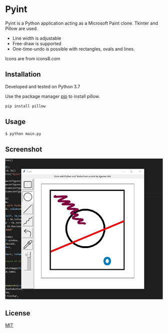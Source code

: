 # Pyint

Pyint is a Python application acting as a Microsoft Paint clone. Tkinter and Pillow are used.

- Line width is adjustable
- Free-draw is supported
- One-time-undo is possible with rectangles, ovals and lines.

Icons are from icons8.com

## Installation

Developed and tested on Python 3.7

Use the package manager [pip](https://pip.pypa.io/en/stable/) to install pillow.

```bash
pip install pillow
```

## Usage

```
$ python main.py
```

## Screenshot
![screenshot](/static/screenshot.jpg)

## License
[MIT](https://choosealicense.com/licenses/mit/)
